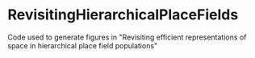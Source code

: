 # RevisitingHierarchicalPlaceFields
Code used to generate figures in "Revisiting efficient representations of space in hierarchical place field populations"
